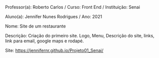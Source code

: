 
Professor(a): Roberto Carlos / Curso: Front End / Instituição: Senai

Aluno(a): Jennifer Nunes Rodrigues / Ano: 2021

Nome: Site de um restaurante

Descrição: Criação do primeiro site.
Logo, Menu, Descrição do site, links, link para email, google maps e rodapé.

Site: https://jennifernr.github.io/Projeto01_Senai/
